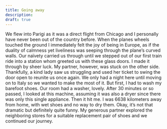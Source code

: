 ```yaml
---
title: Going away
description:
draft: true
---
```


We flew into Parigi as it was a direct flight from Chicago and I personally have never been out of the country before. When the planes wheels touched the ground I immediately felt the joy of being in Europe, as if the duality of calmness yet liveliness was seeping through the plane’s curved walls. Our naïvety carried us through until we stepped out of our first train ride into a station whom greeted us with these glass doors. I made it through by sheer luck. My partner, however, was stuck on the other side. Thankfully, a kind lady saw us struggling and used her ticket to swing the door open to reunite us once again. We only had a night here until moving on to Italy so we wanted to make the most of it. But first, I had to wash my barefoot shoes. Our room had a washer, lovely. After 30 minutes or so passed, I looked at this machine, assuming it was also a dryer since there was only this single appliance. Then it hit me. I was 6638 kilometers away from home, with wet shoes and no way to dry them. Okay, it’s not that dramatic but definitely quite funny. My generous partner explored the neighboring stores for a suitable replacement pair of shoes and we continued our journey.
